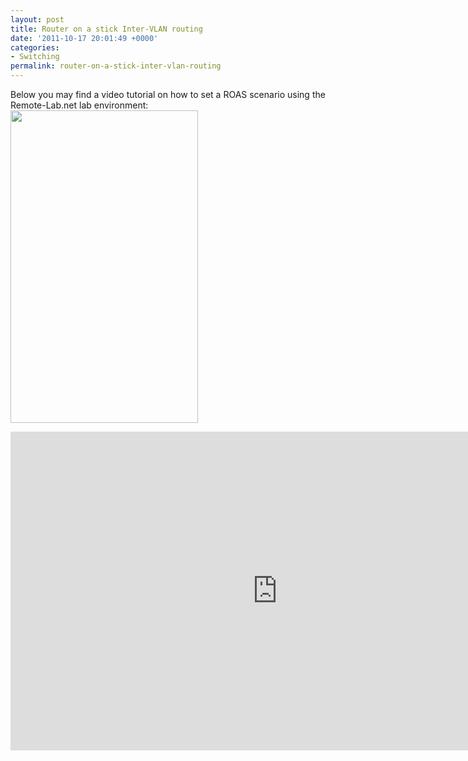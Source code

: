 ```yaml
---
layout: post
title: Router on a stick Inter-VLAN routing
date: '2011-10-17 20:01:49 +0000'
categories:
- Switching
permalink: router-on-a-stick-inter-vlan-routing
---
```

Below you may find a video tutorial on how to set a ROAS scenario using the Remote-Lab.net lab environment:
<a href="{{'assets/static/router-on-a-stick.jpg' | prepend: site.baseurl | prepend: site.url }}"><img class="aligncenter size-medium wp-image-62" title="router-on-a-stick" src="{{'assets/static/router-on-a-stick.jpg' | prepend: site.baseurl | prepend: site.url }}" alt="" width="300" height="500" /></a>

<iframe width="854" height="510" src="https://www.youtube.com/embed/jULM0GLzySg" frameborder="0" allowfullscreen></iframe>
